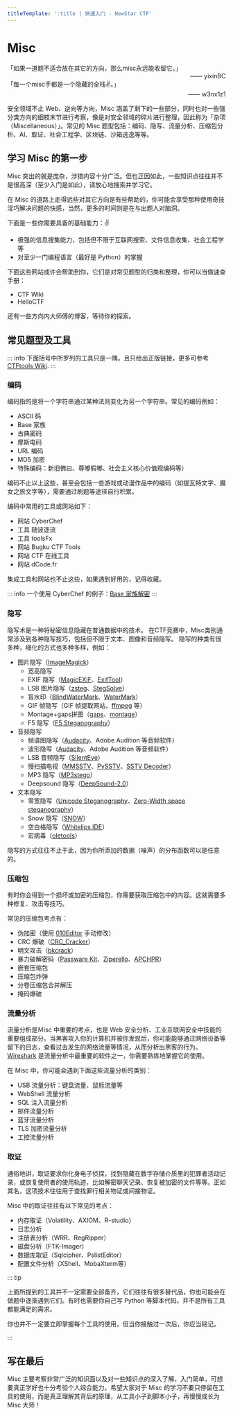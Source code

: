 ```yaml
---
titleTemplate: ':title | 快速入门 - NewStar CTF'
---
```

<script setup>
import Container from '@/components/docs/Container.vue'
import Link from '@/components/docs/Link.vue'
import { ElTag } from 'element-plus'
import 'element-plus/es/components/tag/style/css'
</script>

# Misc

<Container type='tip'>
「如果一道题不适合放在其它的方向，那么misc永远能收留它。」
<div style="display: inline-block; width: 100%; text-align: right;">—— yixinBC</div>
</Container>
<Container type='tip'>
「每一个misc手都是一个隐藏的全栈✌。」
<div style="display: inline-block; width: 100%; text-align: right;">—— w3nx1z1</div>
</Container>

安全领域不止 Web、逆向等方向，Misc 涵盖了剩下的一些部分，同时也对一些强分类方向的细枝末节进行考察，像是对安全领域的碎片进行整理，因此称为「杂项（Miscellaneous）」。常见的 Misc 题型包括：编码、隐写、流量分析、压缩包分析、AI、取证、社会工程学、区块链、沙箱逃逸等等。

## 学习 Misc 的第一步

Misc 突出的就是庞杂，涉猎内容十分广泛。但也正因如此，一些知识点往往并不是很高深（至少入门是如此），请放心地搜索并学习它。

在 Misc 的道路上走得远些对其它方向是有些帮助的，你可能会享受那种使用奇技淫巧解决问题的快感，当然，更多的时间则是在与出题人对脑洞。

下面是一些你需要具备的基础能力：✌

- 极强的信息搜集能力，包括但不限于互联网搜索、文件信息收集、社会工程学等
- 对至少一门编程语言（最好是 Python）的掌握

下面这些网站或许会帮助到你，它们是对常见题型的归类和整理，你可以当做速查手册：

- <Link icon="external" theme="underline hover" href="https://ctf-wiki.org/misc/introduction/">CTF Wiki</Link>
- <Link icon="external" theme="underline hover" href="https://hello-ctf.com/HC_MISC/">HelloCTF</Link>

还有一些方向内大师傅的博客，等待你的探索。

## 常见题型及工具

::: info
下面括号中所罗列的工具只是一隅，且只给出正版链接，更多可参考 [CTFtools Wiki](https://github.com/ProbiusOfficial/CTFtools-wiki?tab=readme-ov-file#--misc--%E6%9D%82%E9%A1%B9).
:::

### 编码

编码指的是将一个字符串通过某种法则变化为另一个字符串。常见的编码例如：

- ASCII 码
- Base 家族
- 古典密码
- 摩斯电码
- URL 编码
- MD5 加密
- 特殊编码：新旧佛曰、尊嘟假嘟、社会主义核心价值观编码等）

编码不止以上这些，甚至会包括一些游戏或动漫作品中的编码（如提瓦特文字、魔女之旅文字等），需要通过刷题等途径自行积累。

编码中常用的工具或网站如下：
- <ElTag type="primary" size="small">网站</ElTag> <Link icon="external" theme="underline hover" href="https://gchq.github.io/CyberChef/">CyberChef</Link>
- <ElTag type="primary" size="small">工具</ElTag> <Link icon="external" theme="underline hover" href="http://1o1o.xyz/">随波逐流</Link>
- <ElTag type="primary" size="small">工具</ElTag> <Link icon="external" theme="underline hover" href="https://github.com/Leon406/ToolsFx">toolsFx</Link>
- <ElTag type="primary" size="small">网站</ElTag> <Link icon="external" theme="underline hover" href="https://ctf.bugku.com/tools">Bugku CTF Tools</Link>
- <ElTag type="primary" size="small">网站</ElTag> <Link icon="external" theme="underline hover" href="http://www.hiencode.com/">CTF 在线工具</Link>
- <ElTag type="primary" size="small">网站</ElTag> <Link icon="external" theme="underline hover" href="https://www.dcode.fr/">dCode.fr</Link>

集成工具和网站也不止这些，如果遇到好用的，记得收藏。

::: info
一个使用 CyberChef 的例子：[Base 家族解密](https://gchq.github.io/CyberChef/#recipe=From_Base32('A-Z2-7%3D',true)From_Base92()From_Base45('0-9A-Z%20$%25*%2B%5C%5C-./:',true)From_Base85('!-u',true,'z')From_Base64('A-Za-z0-9%2B/%3D',true,false)&input=SEpDRFU1MjZNNFdDU1VEVEtJVEZJM1RIRVVZVElNRFZONDVDU1NDM0pWS0dTVkpETFZTREtKWlJGVldYU1hTUkpKWlVBUlJJSUpUUzJQQ0pISjRFTTZLM0VOV0hVU0ROTkZSUzJaQjJJQkpHVzJCM0s1QUNRM0taTU5KWFNURFdHVVRUVzdKRkdKTEVTU1o3SUpIU1NQVEJLQTdYMlJSS05KNVNXWkI2TjVJRldKTERNNFhEU1hCRExBUldHS0NURVk9PT0&oenc=65001)
:::

### 隐写

隐写术是一种将秘密信息隐藏在普通数据中的技术。 在CTF竞赛中，Misc类别通常涉及到各种隐写技巧，包括但不限于文本、图像和音频隐写。
隐写的种类有很多种，细化的方式也多种多样，例如：

- 图片隐写<span data-desc>（[ImageMagick](https://github.com/ImageMagick/ImageMagick)）</span>
  - 宽高隐写
  - EXIF 隐写<span data-desc>（[MagicEXIF](https://www.magicexif.com/)、[ExifTool](https://github.com/exiftool/exiftool)）</span>
  - LSB 图片隐写<span data-desc>（[zsteg](https://github.com/zed-0xff/zsteg)、[StegSolve](https://github.com/Giotino/stegsolve)）</span>
  - 盲水印<span data-desc>（[BlindWaterMark](https://github.com/fire-keeper/BlindWatermark)、[WaterMark](https://cdn.openicu.net/utils/WaterMark.exe)）</span>
  - GIF 帧隐写<span data-desc>（GIF 帧提取网站、[ffmpeg](https://ffmpeg.org/) 等）</span>
  - Montage+gaps拼图<span data-desc>（[gaps](https://github.com/nemanja-m/gaps)、[montage](https://imagemagick.org/script/montage.php)）</span>
  - F5 隐写<span data-desc>（[F5 Steganography](https://github.com/matthewgao/F5-steganography)）</span>
- 音频隐写
  - 频谱图隐写<span data-desc>（[Audacity](https://www.audacityteam.org/)、Adobe Audition 等音频软件）</span>
  - 波形隐写<span data-desc>（[Audacity](https://www.audacityteam.org/)、Adobe Audition 等音频软件）</span>
  - LSB 音频隐写<span data-desc>（[SilentEye](https://achorein.github.io/silenteye/)）</span>
  - 慢扫描电视<span data-desc>（[MMSSTV](https://hamsoft.ca/pages/mmsstv.php)、[PySSTV](https://github.com/dnet/pySSTV)、[SSTV Decoder](https://github.com/colaclanth/sstv)）</span>
  - MP3 隐写<span data-desc>（[MP3stego](https://www.petitcolas.net/steganography/mp3stego/)）</span>
  - Deepsound 隐写<span data-desc>（[DeepSound-2.0](https://github.com/oneplus-x/DeepSound-2.0)）</span>
- 文本隐写
  - 零宽隐写<span data-desc>（[Unicode Steganography](https://330k.github.io/misc_tools/unicode_steganography.html)、[Zero-Width space steganography](https://offdev.net/demos/zwsp-steg-js)）</span>
  - Snow 隐写<span data-desc>（[SNOW](https://darkside.com.au/snow/)）</span>
  - 空白格隐写<span data-desc>（[Whitelips IDE](https://vii5ard.github.io/whitespace/)）</span>
  - 宏病毒<span data-desc>（[oletools](https://github.com/decalage2/oletools)）</span>

隐写的方式往往不止于此，因为你所添加的数据（噪声）的分布函数可以是任意的。

### 压缩包

有时你会得到一个损坏或加密的压缩包，你需要获取压缩包中的内容。这就需要多种修复、攻击等技巧。

常见的压缩包考点有：

- 伪加密<span data-desc>（使用 [010Editor](https://www.sweetscape.com/010editor/) 手动修改）</span>
- CRC 爆破<span data-desc>（[CRC_Cracker](https://github.com/Dr34nn/CRC_Cracker)）</span>
- 明文攻击<span data-desc>（[bkcrack](https://github.com/kimci86/bkcrack)）</span>
- 暴力破解密码<span data-desc>（[Passware Kit](https://www.passware.com/)、[Ziperello](https://ziperello.apponic.com/)、[APCHPR](https://cn.elcomsoft.com/archpr.html)）</span>
- 嵌套压缩包
- 压缩包炸弹
- 分卷压缩包合并解压
- 掩码爆破

### 流量分析
流量分析是Ｍisc 中重要的考点，也是 Web 安全分析、工业互联网安全中技能的重要组成部分。当黑客攻入你的计算机并被你发现后，你可能能够通过网络设备等留下的日志，查看过去发生的网络流量等情况，从而分析出黑客的行为。
[Wireshark](https://www.wireshark.org/) 是流量分析中最重要的软件之一，你需要熟练地掌握它的使用。

在 Misc 中，你可能会遇到下面这些流量分析的类别：

- USB 流量分析：键盘流量、鼠标流量等
- WebShell 流量分析
- SQL 注入流量分析
- 邮件流量分析
- 蓝牙流量分析
- TLS 加密流量分析
- 工控流量分析


### 取证

通俗地讲，取证要求你化身电子侦探，找到隐藏在数字存储介质里的犯罪者活动记录，或恢复使用者的使用轨迹，比如解密聊天记录、恢复被加密的文件等等。正如其名，这项技术往往用于查找罪行相关物证或间接物证。

Misc 中的取证往往有以下常见的考点：

- 内存取证<span data-desc>（Volatility、AXIOM、R-studio）</span>
- 日志分析
- 注册表分析<span data-desc>（WRR、RegRipper）</span>
- 磁盘分析<span data-desc>（FTK-Imager）</span>
- 数据库取证<span data-desc>（Sqlcipher、PslistEditor）</span>
- 配置文件分析<span data-desc>（XShell、MobaXterm等）</span>

::: tip

上面所提到的工具并不一定需要全部备齐，它们往往有很多替代品，你也可能会在做题中逐渐遇到它们。有时也需要你自己写 Python 等脚本代码，并不是所有工具都能满足的需求。

你也并不一定要立即掌握每个工具的使用，但当你接触过一次后，你应当铭记。

:::

## 写在最后

Misc 主要考察非常广泛的知识面以及对一些知识点的深入了解，入门简单，可想要真正学好也十分考验个人综合能力。希望大家对于 Misc 的学习不要只停留在工具的使用，而是真正理解其背后的原理，从工具小子到脚本小子，再慢慢成长为 Misc 大师！
